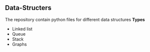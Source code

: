 Data-Structers
---------------
The repository contain python files for different data structures
__Types__

* Linked list
* Queue
* Stack
* Graphs
